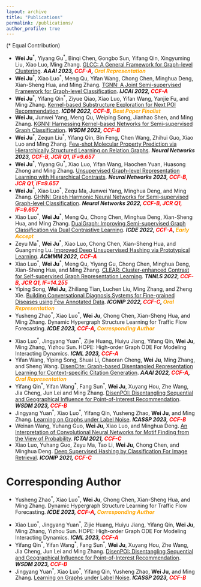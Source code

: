 ```yaml
---
layout: archive
title: "Publications"
permalink: /publications/
author_profile: true
---
```


<!-- You can also find my articles on <u><a href="https://scholar.google.com/citations?user=pppQSXgAAAAJ&hl=en">my Google Scholar profile</a>.</u> -->
(\* Equal Contribution)

* **Wei Ju**<sup>\*</sup>, Yiyang Gu<sup>\*</sup>, Binqi Chen, Gongbo Sun, Yifang Qin, Xingyuming Liu, Xiao Luo, Ming Zhang. [GLCC: A General Framework for Graph-level Clustering](https://arxiv.org/pdf/2210.11879.pdf). ***AAAI 2023, <span style="color:red">CCF-A</span>, <span style="color:orange">Oral Representation</span>***
* **Wei Ju**<sup>\*</sup>, Xiao Luo<sup>\*</sup>, Meng Qu, Yifan Wang, Chong Chen, Minghua Deng, Xian-Sheng Hua, and Ming Zhang. [TGNN: A Joint Semi-supervised Framework for Graph-level Classification](../files/IJCAI_TGNN.pdf). ***IJCAI 2022, <span style="color:red">CCF-A</span>***
* **Wei Ju**<sup>\*</sup>, Yifang Qin<sup>\*</sup>, Ziyue Qiao, Xiao Luo, Yifan Wang, Yanjie Fu, and Ming Zhang. [Kernel-based Substructure Exploration for Next POI Recommendation](https://arxiv.org/pdf/2210.03969.pdf). ***ICDM 2022, <span style="color:red">CCF-B</span>, <span style="color:orange">Best Paper Finalist</span>***
* **Wei Ju**, Junwei Yang, Meng Qu, Weiping Song, Jianhao Shen, and Ming Zhang. [KGNN: Harnessing Kernel-based Networks for Semi-supervised Graph Classification](https://arxiv.org/pdf/2205.10550.pdf). ***WSDM 2022, <span style="color:red">CCF-B</span>***
* **Wei Ju**<sup>\*</sup>, Zequn Liu<sup>\*</sup>, Yifang Qin, Bin Feng, Chen Wang, Zhihui Guo, Xiao Luo and Ming Zhang. [Few-shot Molecular Property Prediction via Hierarchically Structured Learning on Relation Graphs](../files/NN_HSL-RG.pdf). ***Neural Networks 2023, <span style="color:red">CCF-B, JCR Q1, IF=9.657</span>***
* **Wei Ju**<sup>\*</sup>, Yiyang Gu<sup>\*</sup>, Xiao Luo, Yifan Wang, Haochen Yuan, Huasong Zhong and Ming Zhang. [Unsupervised Graph-level Representation Learning with Hierarchical Contrasts](../files/NN-HGCL.pdf). ***Neural Networks 2023, <span style="color:red">CCF-B, JCR Q1, IF=9.657</span>***
* **Wei Ju**<sup>\*</sup>, Xiao Luo<sup>\*</sup>, Zequ Ma, Junwei Yang, Minghua Deng, and Ming Zhang. [GHNN: Graph Harmonic Neural Networks for Semi-supervised Graph-level Classification](../files/NN_GHNN.pdf). ***Neural Networks 2022, <span style="color:red">CCF-B, JCR Q1, IF=9.657</span>***
* Xiao Luo<sup>\*</sup>, **Wei Ju**<sup>\*</sup>, Meng Qu, Chong Chen, Minghua Deng, Xian-Sheng Hua, and Ming Zhang. [DualGraph: Improving Semi-supervised Graph Classification via Dual Contrastive Learning](../files/ICDE_DualGraph.pdf). ***ICDE 2022, <span style="color:red">CCF-A</span>, <span style="color:orange">Early Accept</span>***
* Zeyu Ma<sup>\*</sup>, **Wei Ju**<sup>\*</sup>, Xiao Luo, Chong Chen, Xian-Sheng Hua, and Guangming Lu. [Improved Deep Unsupervised Hashing via Prototypical Learning](../files/MM_PURPLE.pdf). ***ACMMM 2022, <span style="color:red">CCF-A</span>***
* Xiao Luo<sup>\*</sup>, **Wei Ju**<sup>\*</sup>, Meng Qu, Yiyang Gu, Chong Chen, Minghua Deng, Xian-Sheng Hua, and Ming Zhang. [CLEAR: Cluster-enhanced Contrast for Self-supervised Graph Representation Learning](../files/TNNLS_CLEAR.pdf). ***TNNLS 2022, <span style="color:red">CCF-B, JCR Q1, IF=14.255</span>***
* Yiping Song, **Wei Ju**, Zhiliang Tian, Luchen Liu, Ming Zhang, and Zheng Xie. [Building Conversational Diagnosis Systems for Fine-grained Diseases using Few Annotated Data](../files/ICONIP-22.pdf). ***ICONIP 2022, <span style="color:red">CCF-C</span>, <span style="color:orange">Oral Representation</span>***
* Yusheng Zhao<sup>\*</sup>, Xiao Luo<sup>\*</sup>, **Wei Ju**, Chong Chen, Xian-Sheng Hua, and Ming Zhang. Dynamic Hypergraph Structure Learning for Traffic Flow Forecasting. ***ICDE 2023, <span style="color:red">CCF-A</span>, <span style="color:orange">Corresponding Author</span>***
<!-- * Yusheng Zhao<sup>\*</sup>, Xiao Luo<sup>\*</sup>, **Wei Ju**, Chong Chen, Xian-Sheng Hua, and Ming Zhang. [Dynamic Hypergraph Structure Learning for Traffic Flow Forecasting](../files/ICDE23_DyHSL.pdf). ***ICDE 2023, <span style="color:red">CCF-A</span>*** -->
* Xiao Luo<sup>\*</sup>, Jingyang Yuan<sup>\*</sup>, Zijie Huang, Huiyu Jiang, Yifang Qin, **Wei Ju**, Ming Zhang, Yizhou Sun. HOPE: High-order Graph ODE For Modeling Interacting Dynamics. ***ICML 2023, <span style="color:red">CCF-A</span>***
* Yifan Wang, Yiping Song, Shuai Li, Chaoran Cheng, **Wei Ju**, Ming Zhang, and Sheng Wang. [DisenCite: Graph-based Disentangled Representation Learning for Context-specific Citation Generation](https://www.aaai.org/AAAI22Papers/AAAI-8309.WangY.pdf). ***AAAI 2022, <span style="color:red">CCF-A</span>, <span style="color:orange">Oral Representation</span>***
* Yifang Qin<sup>\*</sup>, Yifan Wang<sup>\*</sup>, Fang Sun<sup>\*</sup>, **Wei Ju**, Xuyang Hou, Zhe Wang, Jia Cheng, Jun Lei and Ming Zhang. [DisenPOI: Disentangling Sequential and Geographical Influence for Point-of-Interest Recommendation](https://arxiv.org/pdf/2210.16591.pdf). ***WSDM 2023, <span style="color:red">CCF-B</span>***
* Jingyang Yuan<sup>\*</sup>, Xiao Luo<sup>\*</sup>, Yifang Qin, Yusheng Zhao, **Wei Ju**, and Ming Zhang. [Learning on Graphs under Label Noise](../files/ICASSP_CGNN.pdf). ***ICASSP 2023, <span style="color:red">CCF-B</span>***
* Weinan Wang, Yuhang Guo, **Wei Ju**, Xiao Luo, and Minghua Deng. [An Interpretation of Convolutional Neural Networks for Motif Finding from the View of Probability](../files/ICTAI-21.pdf). ***ICTAI 2021, <span style="color:red">CCF-C</span>***
* Xiao Luo, Yuhang Guo, Zeyu Ma, Tao Li, **Wei Ju**, Chong Chen, and Minghua Deng. [Deep Supervised Hashing by Classification For Image Retrieval](../files/ICONIP-21.pdf). ***ICONIP 2021, <span style="color:red">CCF-C</span>***



Corresponding Author
=====
* Yusheng Zhao<sup>\*</sup>, Xiao Luo<sup>\*</sup>, **Wei Ju**, Chong Chen, Xian-Sheng Hua, and Ming Zhang. Dynamic Hypergraph Structure Learning for Traffic Flow Forecasting. ***ICDE 2023, <span style="color:red">CCF-A</span>, <span style="color:orange">Corresponding Author</span>***
<!-- * Yusheng Zhao<sup>\*</sup>, Xiao Luo<sup>\*</sup>, **Wei Ju**, Chong Chen, Xian-Sheng Hua, and Ming Zhang. [Dynamic Hypergraph Structure Learning for Traffic Flow Forecasting](../files/ICDE23_DyHSL.pdf). ***ICDE 2023, <span style="color:red">CCF-A</span>*** -->
* Xiao Luo<sup>\*</sup>, Jingyang Yuan<sup>\*</sup>, Zijie Huang, Huiyu Jiang, Yifang Qin, **Wei Ju**, Ming Zhang, Yizhou Sun. HOPE: High-order Graph ODE For Modeling Interacting Dynamics. ***ICML 2023, <span style="color:red">CCF-A</span>***
* Yifang Qin<sup>\*</sup>, Yifan Wang<sup>\*</sup>, Fang Sun<sup>\*</sup>, **Wei Ju**, Xuyang Hou, Zhe Wang, Jia Cheng, Jun Lei and Ming Zhang. [DisenPOI: Disentangling Sequential and Geographical Influence for Point-of-Interest Recommendation](https://arxiv.org/pdf/2210.16591.pdf). ***WSDM 2023, <span style="color:red">CCF-B</span>***
* Jingyang Yuan<sup>\*</sup>, Xiao Luo<sup>\*</sup>, Yifang Qin, Yusheng Zhao, **Wei Ju**, and Ming Zhang. [Learning on Graphs under Label Noise](../files/ICASSP_CGNN.pdf). ***ICASSP 2023, <span style="color:red">CCF-B</span>***
